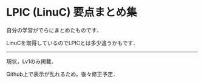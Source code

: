# LPIC (LinuC) 要点まとめ集
自分の学習がでらにまとめたものです．

LinuCを取得しているのでLPICとは多少違うかもです．

---
現状，Lv1のみ掲載．

Github上で表示が乱れるため，後々修正予定．